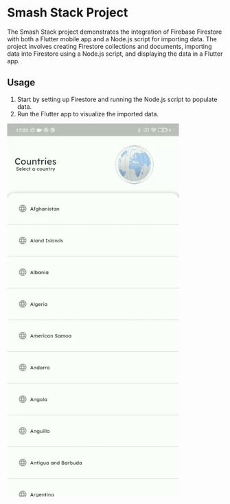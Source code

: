 # Smash Stack Project
The Smash Stack project demonstrates the integration of Firebase Firestore with both a Flutter mobile app and a Node.js script for importing data. The project involves creating Firestore collections and documents, importing data into Firestore using a Node.js script, and displaying the data in a Flutter app.

## Usage
1. Start by setting up Firestore and running the Node.js script to populate data.
2. Run the Flutter app to visualize the imported data.

<img src="./public/smash_app_demo.gif" alt="Smash App Demo" width="400"/>

